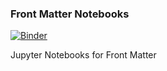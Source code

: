 ### Front Matter Notebooks

[![Binder](https://mybinder.org/badge_logo.svg)](https://mybinder.org/v2/gh/front-matter/notebooks/master)

Jupyter Notebooks for Front Matter
